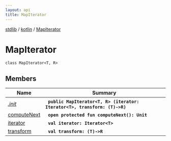```yaml
---
layout: api
title: MapIterator
---
```

[stdlib](../../index.md) / [kotlin](../index.md) / [MapIterator](index.md)

# MapIterator

```
class MapIterator<T, R> 
```

## Members

| Name | Summary |
|------|---------|
|[*.init*](_init_.md)|&nbsp;&nbsp;**`public MapIterator<T, R> (iterator: Iterator<T>, transform: (T)->R)`**<br>|
|[computeNext](computeNext.md)|&nbsp;&nbsp;**`open protected fun computeNext(): Unit`**<br>|
|[iterator](iterator.md)|&nbsp;&nbsp;**`val iterator: Iterator<T>`**<br>|
|[transform](transform.md)|&nbsp;&nbsp;**`val transform: (T)->R`**<br>|
